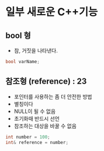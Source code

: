 # 일부 새로운 C++기능

## bool 형
- 참, 거짓을 나타낸다.
```c++
bool varName;
```

## 참조형 (reference) : 23
- 포인터를 사용하는 좀 더 안전한 방법
- 별칭이다
- NULL이 될 수 없음
- 초기화때 반드시 선언
- 참조하는 대상을 바꿀 수 없음
```c++
int number = 100;
int& reference = number;
```
